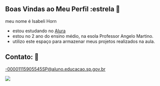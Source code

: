 ## Boas Vindas ao Meu Perfil :estrela 🌵

meu nome é Isabeli Horn

- estou estudando no [Alura](https://www.alura.com.br)
- estou no 2 ano do ensino médio, na esola Professor Angelo Martino.
- utilizo este espaço para armazenar meus projetos realizados na aula.

## Contato: 📧

-00001115905545SP@aluno.educacao.sp.gov.br

![](https://media1.tenor.com/m/FLR4zmy_aXsAAAAC/simba-lion-king.gif)
